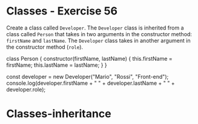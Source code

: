 # Classes - Exercise 56

Create a class called `Developer`. The `Developer` class is inherited from a class called `Person` that takes in two arguments in the constructor method: `firstName` and `lastName`. The `Developer` class takes in another argument in the constructor method (`role`).

class Person {
constructor(firstName, lastName) {
this.firstName = firstName;
this.lastName = lastName;
}
}

const developer = new Developer("Mario", "Rossi", "Front-end");
console.log(developer.firstName + " " + developer.lastName + " " + developer.role);
# Classes-inheritance
